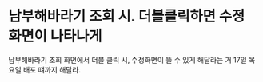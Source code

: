 






# 남부해바라기 조회 시. 더블클릭하면 수정 화면이 나타나게
남부해바라기 조회 화면에서 더블 클릭 시, 수정화면이 뜰 수 있게 해달라는 거 17일 목요일 배포 떄까지 해달라.